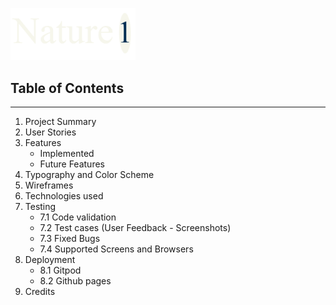 
<img src="assets/images/logo.png"
     alt="Nature 1 - Project Logo"
     width="200px" />

## Table of Contents
___
 1. Project Summary
 2. User Stories
 3. Features
    * Implemented
    * Future Features
 4. Typography and Color Scheme
 5. Wireframes
 6. Technologies used
 7. Testing
    * 7.1  Code validation
    * 7.2 Test cases (User Feedback - Screenshots)
    * 7.3 Fixed Bugs
    * 7.4 Supported Screens and Browsers
 8. Deployment
    * 8.1 Gitpod
    * 8.2 Github pages
 9.  Credits